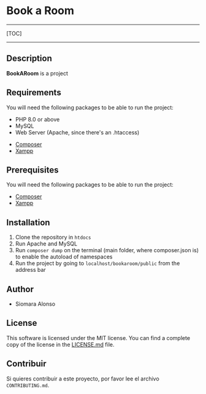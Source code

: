 # Book a Room
---
[TOC]

---

## Description
**BookARoom** is a project 

## Requirements
You will need the following packages to be able to run the project:
- PHP 8.0 or above
- MySQL
- Web Server (Apache, since there's an .htaccess)
* [Composer](https://getcomposer.org/download/)
* [Xampp](https://www.apachefriends.org/es/index.html)

## Prerequisites
You will need the following packages to be able to run the project:
* [Composer](https://getcomposer.org/download/)
* [Xampp](https://www.apachefriends.org/es/index.html)

## Installation 
1. Clone the repository in `htdocs`
2. Run Apache and MySQL
3. Run `composer dump` on the terminal (main folder, where composer.json is) to enable the autoload of namespaces
4. Run the project by going to `localhost/bookaroom/public` from the address bar

## Author
* Siomara Alonso
## License
This software is licensed under the MIT license. You can find a complete copy of the license in the [LICENSE.md](LICENSE.md) file.

## Contribuir
Si quieres contribuir a este proyecto, por favor lee el archivo `CONTRIBUTING.md`.
